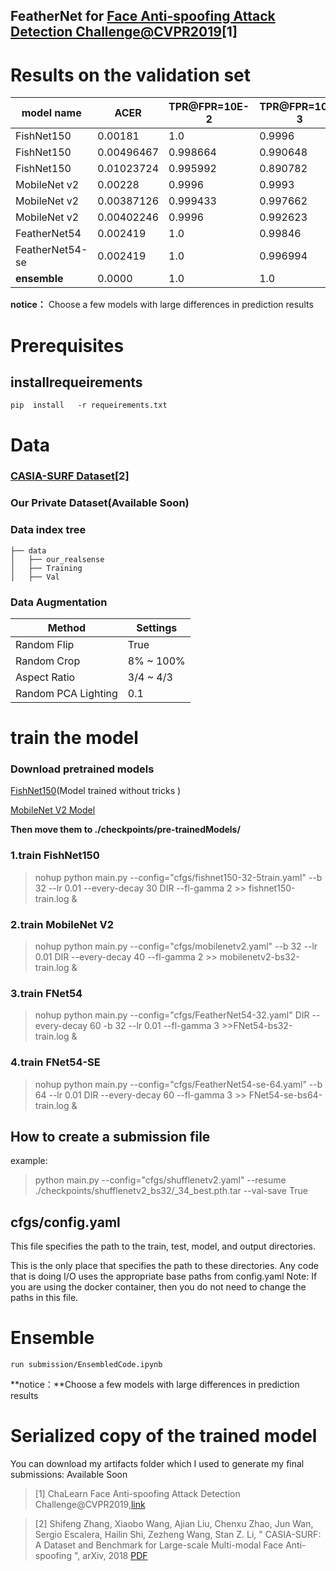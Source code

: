 ## FeatherNet for [Face Anti-spoofing Attack Detection Challenge@CVPR2019](https://competitions.codalab.org/competitions/20853#results)[1]

# Results on the validation set
|model name | ACER|TPR@FPR=10E-2|TPR@FPR=10E-3|FP|FN|epoch|
| ------ | ------ | ------ | ------ | ------ | ------ | ------ |
|FishNet150| 0.00181|1.0|0.9996|24|0|52|
|FishNet150| 0.00496467|0.998664|0.990648|48|8|16|
|FishNet150| 0.01023724|0.995992|0.890782|131|2|11|
|MobileNet v2|0.00228|0.9996|0.9993|28|1|5|
|MobileNet v2|0.00387126|0.999433|0.997662|49|1|6|
|MobileNet v2|0.00402246|0.9996|0.992623|51|1|7|
|FeatherNet54|0.002419|1.0|0.99846|32|0|41|
|FeatherNet54-se|0.002419|1.0|0.996994|32|0|69|
|**ensemble**|0.0000|1.0|1.0|0|0|-|


**notice：** Choose a few models with large differences in prediction results

# Prerequisites

##  installrequeirements
```
pip  install   -r requeirements.txt
```


# Data


### [CASIA-SURF Dataset](https://arxiv.org/abs/1812.00408)[2]


### Our Private Dataset(Available Soon)



### Data index tree
```
├── data
│   ├── our_realsense
│   ├── Training
│   ├── Val
```

### Data Augmentation

| Method | Settings |
| -----  | -------- |
| Random Flip | True |
| Random Crop | 8% ~ 100% |
| Aspect Ratio| 3/4 ~ 4/3 |
| Random PCA Lighting | 0.1 |


# train the model

### Download pretrained models
[FishNet150](https://github.com/kevin-ssy/FishNet)(Model trained without tricks )

[MobileNet V2 Model](https://github.com/tonylins/pytorch-mobilenet-v2)

**Then move them to  ./checkpoints/pre-trainedModels/**


### 1.train FishNet150

> nohup python main.py --config="cfgs/fishnet150-32-5train.yaml" --b 32 --lr 0.01 --every-decay 30 DIR --fl-gamma 2 >> fishnet150-train.log &
###  2.train MobileNet V2
> nohup python main.py --config="cfgs/mobilenetv2.yaml" --b 32 --lr 0.01 DIR --every-decay 40 --fl-gamma 2 >> mobilenetv2-bs32-train.log &

###  3.train FNet54
> nohup python main.py --config="cfgs/FeatherNet54-32.yaml" DIR --every-decay 60 -b 32 --lr 0.01 --fl-gamma 3 >>FNet54-bs32-train.log &

###  4.train FNet54-SE
> nohup python main.py --config="cfgs/FeatherNet54-se-64.yaml" --b 64 --lr 0.01 DIR --every-decay 60 --fl-gamma 3 >> FNet54-se-bs64-train.log &


## How to create a  submission file
example:
> python main.py --config="cfgs/shufflenetv2.yaml" --resume ./checkpoints/shufflenetv2_bs32/_34_best.pth.tar --val-save True

## cfgs/config.yaml
This file specifies the path to the train, test, model, and output directories.

This is the only place that specifies the path to these directories.
Any code that is doing I/O uses the appropriate base paths from config.yaml
Note: If you are using the docker container, then you do not need to change the paths in this file.

# Ensemble
```
run submission/EnsembledCode.ipynb
```
**notice：**Choose a few models with large differences in prediction results

# Serialized copy of the trained model
You can download my artifacts folder which I used to generate my final submissions: Available Soon

>[1] ChaLearn Face Anti-spoofing Attack Detection Challenge@CVPR2019,[link](https://competitions.codalab.org/competitions/20853?secret_key=ff0e7c30-e244-4681-88e4-9eb5b41dd7f7)

>[2] Shifeng Zhang, Xiaobo Wang, Ajian Liu, Chenxu Zhao, Jun Wan, Sergio Escalera, Hailin Shi, Zezheng Wang, Stan Z. Li, " CASIA-SURF: A Dataset and Benchmark for Large-scale Multi-modal Face Anti-spoofing ", arXiv, 2018 [PDF](https://arxiv.org/abs/1812.00408)
